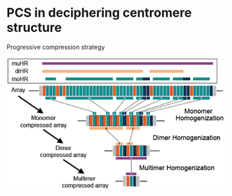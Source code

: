 # PCS in deciphering centromere structure

Progressive compression strategy

![Progressive compression strategy](https://github.com/dongyawu/CenTools/blob/main/PCS/PCS.png)

